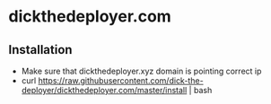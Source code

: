 # dickthedeployer.com

## Installation

- Make sure that dickthedeployer.xyz domain is pointing correct ip
- curl https://raw.githubusercontent.com/dick-the-deployer/dickthedeployer.com/master/install | bash
